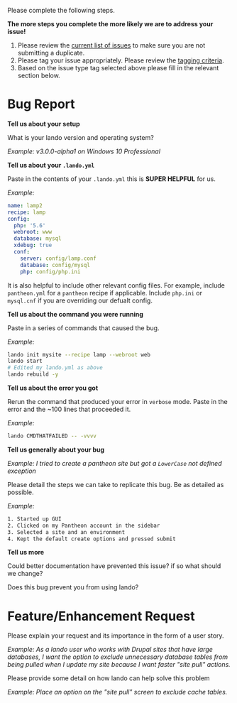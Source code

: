 Please complete the following steps.

**The more steps you complete the more likely we are to address your issue!**

1.  Please review the [current list of issues](https://github.com/lando/lando/issues) to make sure you are not submitting a duplicate.
2.  Please tag your issue appropriately. Please review the [tagging criteria](https://docs.devwithlando.io/dev/contributing.html).
3.  Based on the issue type tag selected above please fill in the relevant section below.

Bug Report
==========

**Tell us about your setup**

What is your lando version and operating system?

*Example: v3.0.0-alpha1 on Windows 10 Professional*

**Tell us about your `.lando.yml`**

Paste in the contents of your `.lando.yml` this is **SUPER HELPFUL** for us.

*Example:*

```yml
name: lamp2
recipe: lamp
config:
  php: '5.6'
  webroot: www
  database: mysql
  xdebug: true
  conf:
    server: config/lamp.conf
    database: config/mysql
    php: config/php.ini
```

It is also helpful to include other relevant config files. For example, include `pantheon.yml` for a `pantheon` recipe if applicable. Include `php.ini` or `mysql.cnf` if you are overriding our defualt config.

**Tell us about the command you were running**

Paste in a series of commands that caused the bug.

*Example:*

```bash
lando init mysite --recipe lamp --webroot web
lando start
# Edited my lando.yml as above
lando rebuild -y
```

**Tell us about the error you got**

Rerun the command that produced your error in `verbose` mode. Paste in the error and the ~100 lines that proceeded it.

*Example:*

```bash
lando CMDTHATFAILED -- -vvvv
```

**Tell us generally about your bug**

*Example: I tried to create a pantheon site but got a `LowerCase` not defined exception*

Please detail the steps we can take to replicate this bug. Be as detailed as possible.

*Example:*

```bash
1. Started up GUI
2. Clicked on my Pantheon account in the sidebar
3. Selected a site and an environment
4. Kept the default create options and pressed submit
```

**Tell us more**

Could better documentation have prevented this issue? if so what should we change?


Does this bug prevent you from using lando?


Feature/Enhancement Request
===========================

Please explain your request and its importance in the form of a user story.

*Example: As a lando user who works with Drupal sites that have large databases, I want the option to exclude unnecessary database tables from being pulled when I update my site because I want faster "site pull" actions.*

Please provide some detail on how lando can help solve this problem

*Example: Place an option on the "site pull" screen to exclude cache tables.*
